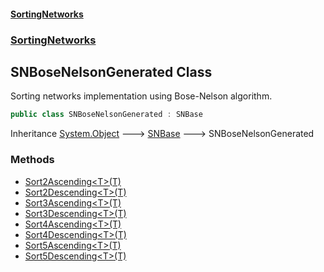 #### [SortingNetworks](./index.md 'index')
### [SortingNetworks](./SortingNetworks.md 'SortingNetworks')
## SNBoseNelsonGenerated Class
Sorting networks implementation using Bose-Nelson algorithm.  
```csharp
public class SNBoseNelsonGenerated : SNBase
```
Inheritance [System.Object](https://docs.microsoft.com/en-us/dotnet/api/System.Object 'System.Object') &#129106; [SNBase](./SortingNetworks-SNBase.md 'SortingNetworks.SNBase') &#129106; SNBoseNelsonGenerated  
### Methods
- [Sort2Ascending&lt;T&gt;(T)](./SortingNetworks-SNBoseNelsonGenerated-Sort2Ascending-T-(T).md 'SortingNetworks.SNBoseNelsonGenerated.Sort2Ascending&lt;T&gt;(T)')
- [Sort2Descending&lt;T&gt;(T)](./SortingNetworks-SNBoseNelsonGenerated-Sort2Descending-T-(T).md 'SortingNetworks.SNBoseNelsonGenerated.Sort2Descending&lt;T&gt;(T)')
- [Sort3Ascending&lt;T&gt;(T)](./SortingNetworks-SNBoseNelsonGenerated-Sort3Ascending-T-(T).md 'SortingNetworks.SNBoseNelsonGenerated.Sort3Ascending&lt;T&gt;(T)')
- [Sort3Descending&lt;T&gt;(T)](./SortingNetworks-SNBoseNelsonGenerated-Sort3Descending-T-(T).md 'SortingNetworks.SNBoseNelsonGenerated.Sort3Descending&lt;T&gt;(T)')
- [Sort4Ascending&lt;T&gt;(T)](./SortingNetworks-SNBoseNelsonGenerated-Sort4Ascending-T-(T).md 'SortingNetworks.SNBoseNelsonGenerated.Sort4Ascending&lt;T&gt;(T)')
- [Sort4Descending&lt;T&gt;(T)](./SortingNetworks-SNBoseNelsonGenerated-Sort4Descending-T-(T).md 'SortingNetworks.SNBoseNelsonGenerated.Sort4Descending&lt;T&gt;(T)')
- [Sort5Ascending&lt;T&gt;(T)](./SortingNetworks-SNBoseNelsonGenerated-Sort5Ascending-T-(T).md 'SortingNetworks.SNBoseNelsonGenerated.Sort5Ascending&lt;T&gt;(T)')
- [Sort5Descending&lt;T&gt;(T)](./SortingNetworks-SNBoseNelsonGenerated-Sort5Descending-T-(T).md 'SortingNetworks.SNBoseNelsonGenerated.Sort5Descending&lt;T&gt;(T)')

